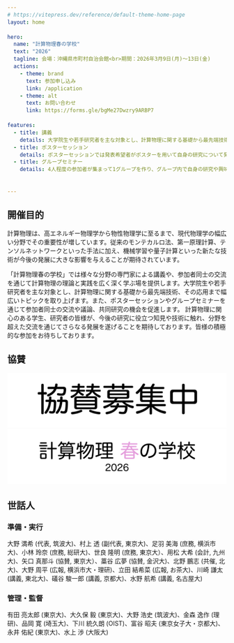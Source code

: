 ```yaml
---
# https://vitepress.dev/reference/default-theme-home-page
layout: home

hero:
  name: "計算物理春の学校"
  text: "2026"
  tagline: 会場：沖縄県市町村自治会館<br>期間：2026年3月9日(月)〜13日(金)
  actions:
    - theme: brand
      text: 参加申し込み
      link: /application
    - theme: alt
      text: お問い合わせ
      link: https://forms.gle/bgMe27Dwzry9ARBP7

features:
  - title: 講義
    details: 大学院生や若手研究者を主な対象とし、計算物理に関する基礎から最先端技術、その応用まで幅広いトピックを取り上げます。
  - title: ポスターセッション
    details: ポスターセッションでは発表希望者がポスターを用いて自身の研究について発表します。自分に近い分野の発表を聞くもよし、あまりなじみのない分野の知見を仕入れるもよしの流動性の高い企画です。
  - title: グループセミナー
    details: 4人程度の参加者が集まって1グループを作り、グループ内で自身の研究や興味を持っている話題について発表し合う企画です。1人あたり20～30分程度、スライドを見せながら話すことを想定しています。


---
```


## 開催目的

計算物理は、高エネルギー物理学から物性物理学に至るまで、現代物理学の幅広い分野でその重要性が増しています。従来のモンテカルロ法、第一原理計算、テンソルネットワークといった手法に加え、機械学習や量子計算といった新たな技術が今後の発展に大きな影響を与えることが期待されています。

「計算物理春の学校」では様々な分野の専門家による講義や、参加者同士の交流を通じて計算物理の理論と実践を広く深く学ぶ場を提供します。大学院生や若手研究者を主な対象とし、計算物理に関する基礎から最先端技術、その応用まで幅広いトピックを取り上げます。また、ポスターセッションやグループセミナーを通じて参加者同士の交流や議論、共同研究の機会を促進します。 計算物理に関心のある学生、研究者の皆様が、今後の研究に役立つ知見や技術に触れ、分野を超えた交流を通じてさらなる発展を遂げることを期待しております。皆様の積極的な参加をお待ちしております。

## 協賛

<div class="sponsor-fixed-banner">
  <a href="./about-sponsorship">
    <img src="./public/images/sponsor/sponsor_welcome.png" alt="スポンサー募集中">
  </a>
  <img src="./public/images/sponsor/compphys_spring_2026.png" alt="計算物理春の学校2026">
</div>

## 世話人

### 準備・実行

大野 満希 (代表, 筑波大)、村上 透 (副代表, 東京大)、足羽 美海 (庶務, 横浜市大)、小林 玲奈 (庶務, 総研大)、世良 隆明 (庶務, 東京大）、用松 大希 (会計, 九州大)、矢口 真那斗 (協賛, 東京大）、藁谷 広夢 (協賛, 金沢大)、北野 鵬志 (共催, 北大)、大野 周平 (広報, 横浜市大・理研)、立田 結希菜 (広報, お茶大)、川崎 謙太 (講義, 東北大)、礒谷 駿一郎 (講義, 京都大)、水野 航希 (講義, 名古屋大)

### 管理・監督

有田 亮太郎 (東京大)、大久保 毅 (東京大)、大野 浩史 (筑波大)、金森 逸作 (理研)、品岡 寛 (埼玉大)、下川 統久朗 (OIST)、富谷 昭夫 (東京女子大・京都大)、永井 佑紀 (東京大)、水上 渉 (大阪大)
